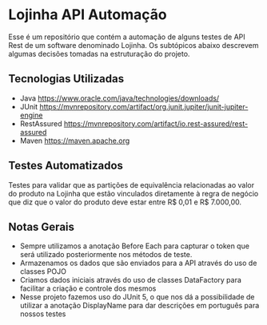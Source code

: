 # Lojinha API Automação
Esse é um repositório que contém a automação de alguns testes de API Rest de um software denominado Lojinha. Os subtópicos abaixo descrevem algumas decisões tomadas na estruturação do projeto.
## Tecnologias Utilizadas
- Java
  https://www.oracle.com/java/technologies/downloads/
- JUnit
  https://mvnrepository.com/artifact/org.junit.jupiter/junit-jupiter-engine
- RestAssured
  https://mvnrepository.com/artifact/io.rest-assured/rest-assured
- Maven
  https://maven.apache.org

## Testes Automatizados
Testes para validar que as partições de equivalência relacionadas ao valor do produto na Lojinha que estão vinculados diretamente à regra de negócio que diz que o valor do produto deve estar entre R$ 0,01 e R$ 7.000,00.
## Notas Gerais
- Sempre utilizamos a anotação Before Each para capturar o token que será utilizado posteriormente nos métodos de teste.
- Armazenamos os dados que são enviados para a API através do uso de classes POJO
- Criamos dados iniciais através do uso de classes DataFactory para facilitar a criação e controle dos mesmos
- Nesse projeto fazemos uso do JUnit 5, o que nos dá a possibilidade de utilizar a anotação DisplayName para dar descrições em português para nossos testes